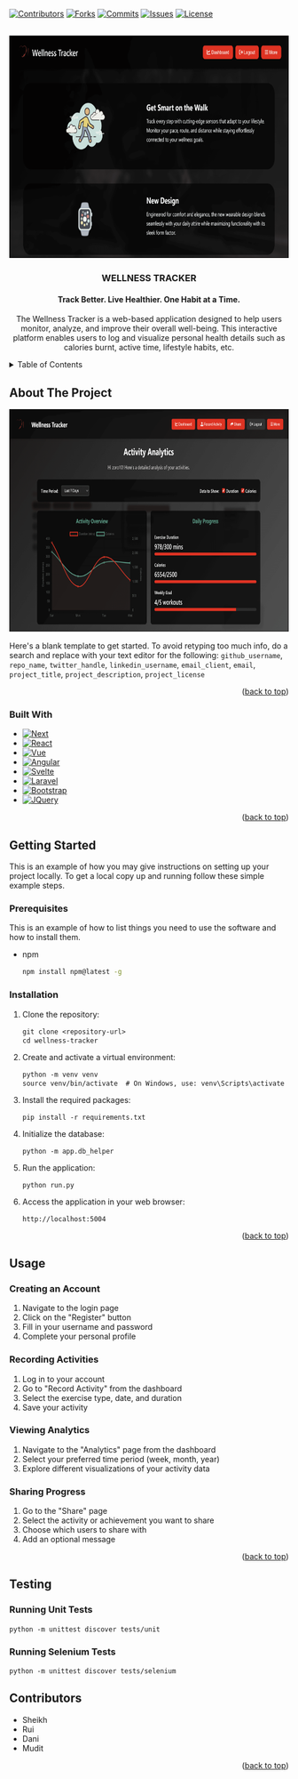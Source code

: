 <a id="readme-top"></a>

[![Contributors][contributors-shield]][contributors-url]
[![Forks][forks-shield]][forks-url]
[![Commits][commits-shield]][commits-url]
[![Issues][issues-shield]][issues-url]
[![License][license-shield]][license-url]

[contributors-shield]: https://img.shields.io/github/contributors/W0lverine07/Agile-Group-Project.svg?style=for-the-badge
[contributors-url]: https://github.com/W0lverine07/Agile-Group-Project/graphs/contributors

[forks-shield]: https://img.shields.io/github/forks/W0lverine07/Agile-Group-Project.svg?style=for-the-badge
[forks-url]: https://github.com/W0lverine07/Agile-Group-Project/network/members

[commits-shield]: https://img.shields.io/github/commit-activity/m/W0lverine07/Agile-Group-Project?style=for-the-badge
[commits-url]: https://github.com/W0lverine07/Agile-Group-Project/commits/main

[issues-shield]: https://img.shields.io/github/issues/W0lverine07/Agile-Group-Project.svg?style=for-the-badge
[issues-url]: https://github.com/W0lverine07/Agile-Group-Project/issues

[license-shield]: https://img.shields.io/github/license/W0lverine07/Agile-Group-Project.svg?style=for-the-badge
[license-url]: https://github.com/W0lverine07/Agile-Group-Project/blob/main/LICENSE


<!-- PROJECT LOGO -->
<br />
<div align="center">
<!-- <a href="https://github.com/github_username/repo_name"> -->
    <img src="static/image/Welcome.png" alt="Logo" width="1080" height="400">
<!--  </a> -->

<h3 align="center">WELLNESS TRACKER</h3>
<h4 align="center">Track Better. Live Healthier. One Habit at a Time.</h4>

  <p align="center">
    The Wellness Tracker is a web-based application designed to help users monitor, analyze, and improve their overall well-being. This interactive platform enables users to log and visualize personal health details such as calories burnt, active time, lifestyle habits, etc.
  </p>
</div>



<!-- TABLE OF CONTENTS -->
<details>
  <summary>Table of Contents</summary>
  <ol>
    <li>
      <a href="#about-the-project">About The Project</a>
      <ul>
        <li><a href="#built-with">Built With</a></li>
      </ul>
    </li>
    <li>
      <a href="#getting-started">Getting Started</a>
      <ul>
        <li><a href="#prerequisites">Prerequisites</a></li>
        <li><a href="#installation">Installation</a></li>
      </ul>
    </li>
    <li><a href="#usage">Usage</a></li>
    <li><a href="#roadmap">Roadmap</a></li>
    <li><a href="#contributing">Contributing</a></li>
    <li><a href="#contact">Contact</a></li>
    <li><a href="#acknowledgments">Acknowledgments</a></li>
  </ol>
</details>



<!-- ABOUT THE PROJECT -->
## About The Project

<img src="static/image/Analysis.png" alt="Logo" width="1080" height="400">

Here's a blank template to get started. To avoid retyping too much info, do a search and replace with your text editor for the following: `github_username`, `repo_name`, `twitter_handle`, `linkedin_username`, `email_client`, `email`, `project_title`, `project_description`, `project_license`

<p align="right">(<a href="#readme-top">back to top</a>)</p>



### Built With

* [![Next][Next.js]][Next-url]
* [![React][React.js]][React-url]
* [![Vue][Vue.js]][Vue-url]
* [![Angular][Angular.io]][Angular-url]
* [![Svelte][Svelte.dev]][Svelte-url]
* [![Laravel][Laravel.com]][Laravel-url]
* [![Bootstrap][Bootstrap.com]][Bootstrap-url]
* [![JQuery][JQuery.com]][JQuery-url]

<p align="right">(<a href="#readme-top">back to top</a>)</p>



<!-- GETTING STARTED -->
## Getting Started

This is an example of how you may give instructions on setting up your project locally.
To get a local copy up and running follow these simple example steps.

### Prerequisites

This is an example of how to list things you need to use the software and how to install them.
* npm
  ```sh
  npm install npm@latest -g
  ```

### Installation


1. Clone the repository:
   ```
   git clone <repository-url>
   cd wellness-tracker
   ```

2. Create and activate a virtual environment:
   ```
   python -m venv venv
   source venv/bin/activate  # On Windows, use: venv\Scripts\activate
   ```

3. Install the required packages:
   ```
   pip install -r requirements.txt
   ```

4. Initialize the database:
   ```
   python -m app.db_helper
   ```

5. Run the application:
   ```
   python run.py
   ```

6. Access the application in your web browser:
   ```
   http://localhost:5004
   ```

<p align="right">(<a href="#readme-top">back to top</a>)</p>



<!-- USAGE EXAMPLES -->

## Usage

### Creating an Account
1. Navigate to the login page
2. Click on the "Register" button
3. Fill in your username and password
4. Complete your personal profile

### Recording Activities
1. Log in to your account
2. Go to "Record Activity" from the dashboard
3. Select the exercise type, date, and duration
4. Save your activity

### Viewing Analytics
1. Navigate to the "Analytics" page from the dashboard
2. Select your preferred time period (week, month, year)
3. Explore different visualizations of your activity data

### Sharing Progress
1. Go to the "Share" page
2. Select the activity or achievement you want to share
3. Choose which users to share with
4. Add an optional message

<p align="right">(<a href="#readme-top">back to top</a>)</p>


## Testing

### Running Unit Tests
```
python -m unittest discover tests/unit
```

### Running Selenium Tests
```
python -m unittest discover tests/selenium
```

<!-- CONTRIBUTING -->

## Contributors

- Sheikh
- Rui
- Dani
- Mudit

<p align="right">(<a href="#readme-top">back to top</a>)</p>



<!-- MARKDOWN LINKS & IMAGES -->
<!-- https://www.markdownguide.org/basic-syntax/#reference-style-links -->

[Next.js]: https://img.shields.io/badge/next.js-000000?style=for-the-badge&logo=nextdotjs&logoColor=white
[Next-url]: https://nextjs.org/
[React.js]: https://img.shields.io/badge/React-20232A?style=for-the-badge&logo=react&logoColor=61DAFB
[React-url]: https://reactjs.org/
[Vue.js]: https://img.shields.io/badge/Vue.js-35495E?style=for-the-badge&logo=vuedotjs&logoColor=4FC08D
[Vue-url]: https://vuejs.org/
[Angular.io]: https://img.shields.io/badge/Angular-DD0031?style=for-the-badge&logo=angular&logoColor=white
[Angular-url]: https://angular.io/
[Svelte.dev]: https://img.shields.io/badge/Svelte-4A4A55?style=for-the-badge&logo=svelte&logoColor=FF3E00
[Svelte-url]: https://svelte.dev/
[Laravel.com]: https://img.shields.io/badge/Laravel-FF2D20?style=for-the-badge&logo=laravel&logoColor=white
[Laravel-url]: https://laravel.com
[Bootstrap.com]: https://img.shields.io/badge/Bootstrap-563D7C?style=for-the-badge&logo=bootstrap&logoColor=white
[Bootstrap-url]: https://getbootstrap.com
[JQuery.com]: https://img.shields.io/badge/jQuery-0769AD?style=for-the-badge&logo=jquery&logoColor=white
[JQuery-url]: https://jquery.com 

